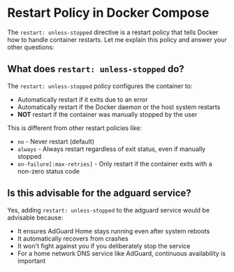 # Restart Policy in Docker Compose

The `restart: unless-stopped` directive is a restart policy that tells Docker how to handle container restarts. Let me
explain this policy and answer your other questions:

## What does `restart: unless-stopped` do?

The `restart: unless-stopped` policy configures the container to:

- Automatically restart if it exits due to an error
- Automatically restart if the Docker daemon or the host system restarts
- **NOT** restart if the container was manually stopped by the user

This is different from other restart policies like:

- `no` - Never restart (default)
- `always` - Always restart regardless of exit status, even if manually stopped
- `on-failure[:max-retries]` - Only restart if the container exits with a non-zero status code

## Is this advisable for the adguard service?

Yes, adding `restart: unless-stopped` to the adguard service would be advisable because:

- It ensures AdGuard Home stays running even after system reboots
- It automatically recovers from crashes
- It won't fight against you if you deliberately stop the service
- For a home network DNS service like AdGuard, continuous availability is important

